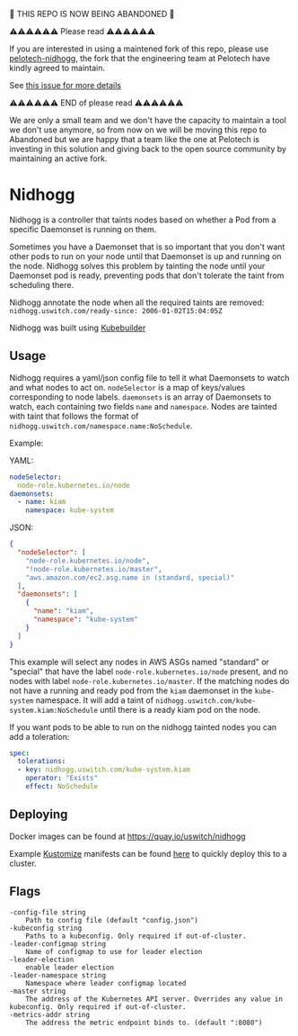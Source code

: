 🚨 THIS REPO IS NOW BEING ABANDONED 🚨

⚠️⚠️⚠️⚠️⚠️⚠️ Please read ⚠️⚠️⚠️⚠️⚠️⚠️

If you are interested in using a maintened fork of this repo, please use [pelotech-nidhogg](https://github.com/pelotech/nidhogg), the fork that the engineering team at Pelotech have kindly agreed to maintain.

See [this issue for more details](https://github.com/uswitch/nidhogg/issues/43)

⚠️⚠️⚠️⚠️⚠️⚠️ END of please read ⚠️⚠️⚠️⚠️⚠️⚠️

We are only a small team and we don't have the capacity to maintain a tool we don't use anymore, so from now on we will be moving this repo to Abandoned but we are happy that a team like the one at Pelotech is investing in this solution and giving back to the open source community by maintaining an active fork. 

# Nidhogg

Nidhogg is a controller that taints nodes based on whether a Pod from a specific Daemonset is running on them.

Sometimes you have a Daemonset that is so important that you don't want other pods to run on your node until that Daemonset is up and running on the node. Nidhogg solves this problem by tainting the node until your Daemonset pod is ready, preventing pods that don't tolerate the taint from scheduling there.

Nidhogg annotate the node when all the required taints are removed: `nidhogg.uswitch.com/ready-since: 2006-01-02T15:04:05Z`

Nidhogg was built using [Kubebuilder](https://github.com/kubernetes-sigs/kubebuilder)

## Usage

Nidhogg requires a yaml/json config file to tell it what Daemonsets to watch and what nodes to act on.
`nodeSelector` is a map of keys/values corresponding to node labels. `daemonsets` is an array of Daemonsets to watch, each containing two fields `name` and `namespace`. Nodes are tainted with taint that follows the format of `nidhogg.uswitch.com/namespace.name:NoSchedule`.

Example:

YAML:
```yaml
nodeSelector:
  node-role.kubernetes.io/node
daemonsets:
  - name: kiam
    namespace: kube-system  
```
JSON:

```json
{
  "nodeSelector": [
    "node-role.kubernetes.io/node",
    "!node-role.kubernetes.io/master",
    "aws.amazon.com/ec2.asg.name in (standard, special)"
  ],
  "daemonsets": [
    {
      "name": "kiam",
      "namespace": "kube-system"
    }
  ]
}
```
This example will select any nodes in AWS ASGs named "standard" or "special" that have the label 
`node-role.kubernetes.io/node` present, and no nodes with label `node-role.kubernetes.io/master`. If the matching nodes 
do not have a running and ready pod from the `kiam` daemonset in the `kube-system` namespace. It will add a taint of 
`nidhogg.uswitch.com/kube-system.kiam:NoSchedule` until there is a ready kiam pod on the node.

If you want pods to be able to run on the nidhogg tainted nodes you can add a toleration:

```yaml
spec:
  tolerations:
  - key: nidhogg.uswitch.com/kube-system.kiam
    operator: "Exists"
    effect: NoSchedule
```

## Deploying
Docker images can be found at https://quay.io/uswitch/nidhogg

Example [Kustomize](https://github.com/kubernetes-sigs/kustomize) manifests can be found  [here](/config) to quickly deploy this to a cluster.

## Flags
```
-config-file string
    Path to config file (default "config.json")
-kubeconfig string
    Paths to a kubeconfig. Only required if out-of-cluster.
-leader-configmap string
    Name of configmap to use for leader election
-leader-election
    enable leader election
-leader-namespace string
    Namespace where leader configmap located
-master string
    The address of the Kubernetes API server. Overrides any value in kubeconfig. Only required if out-of-cluster.
-metrics-addr string
    The address the metric endpoint binds to. (default ":8080")
```
